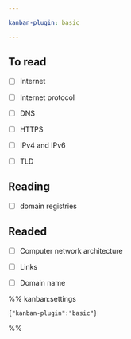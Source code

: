 ```yaml
---

kanban-plugin: basic

---
```


## To read

- [ ] Internet
- [ ] Internet protocol
- [ ] DNS
- [ ] HTTPS
- [ ] IPv4 and IPv6
- [ ] TLD


## Reading

- [ ] domain registries


## Readed

- [ ] Computer network architecture
- [ ] Links
- [ ] Domain name




%% kanban:settings
```
{"kanban-plugin":"basic"}
```
%%